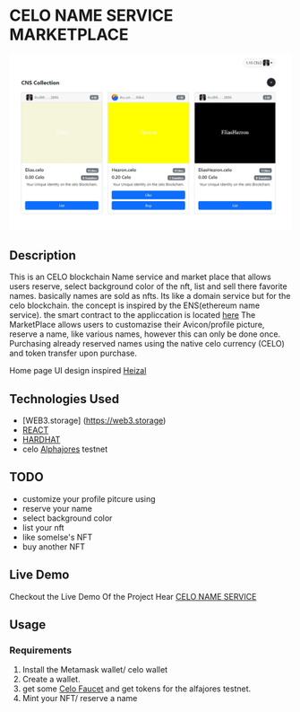 # CELO NAME SERVICE MARKETPLACE

![](img/celo.jpg)

## Description

This is an CELO blockchain Name service and market place that allows users reserve, select background color of the nft, list and sell there favorite names. basically names are sold as nfts. Its like a domain service but for the celo blockchain. the concept is inspired by the ENS(ethereum name service).
the smart contract to the appliccation is located [here](https://alfajores-blockscout.celo-testnet.org/address/0x2414B85dd15C9163Fff848D8dD3748607084B677/transactions)
The MarketPlace allows users to customazise their Avicon/profile picture, reserve a name, like various names, however this can only be done once. Purchasing already reserved names using the native celo currency (CELO) and token transfer upon purchase.

Home page UI design inspired [Heizal](https://github.com/Heizal)

## Technologies Used

- [WEB3.storage] (https://web3.storage)
- [REACT](https://reactjs.org)
- [HARDHAT](https://hardhat.org)
- celo [Alphajores](https://alfajores-blockscout.celo-testnet.org/) testnet

## TODO

- customize your profile pitcure using
- reserve your name
- select background color
- list your nft
- like somelse's NFT
- buy another NFT

## Live Demo

Checkout the Live Demo Of the Project Hear [CELO NAME SERVICE](https://celonameservice.netlify.app/)

## Usage

### Requirements

1. Install the Metamask wallet/ celo wallet
2. Create a wallet.
3. get some [Celo Faucet](https://celo.org/developers/faucet) and get tokens for the alfajores testnet.
4. Mint your NFT/ reserve a name
